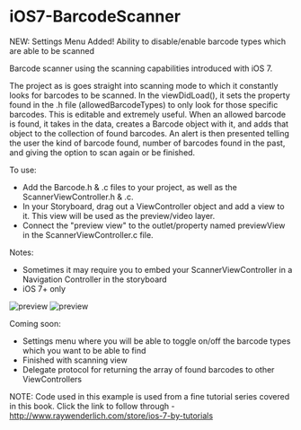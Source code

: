 iOS7-BarcodeScanner
===================

NEW: Settings Menu Added! Ability to disable/enable barcode types which are able to be scanned

Barcode scanner using the scanning capabilities introduced with iOS 7.

The project as is goes straight into scanning mode to which it constantly looks for barcodes to be scanned. 
In the viewDidLoad(), it sets the property found in the .h file (allowedBarcodeTypes) to only look for those specific barcodes. This is editable and extremely useful.
When an allowed barcode is found, it takes in the data, creates a Barcode object with it, and adds that object to the collection of found barcodes.
An alert is then presented telling the user the kind of barcode found, number of barcodes found in the past, and giving the option to scan again or be finished.

To use: 
- Add the Barcode.h & .c files to your project, as well as the ScannerViewController.h & .c.
- In your Storyboard, drag out a ViewController object and add a view to it. This view will be used as the preview/video layer.
- Connect the "preview view" to the outlet/property named previewView in the ScannerViewController.c file.

Notes: 
- Sometimes it may require you to embed your ScannerViewController in a Navigation Controller in the storyboard
- iOS 7+ only

![preview](https://raw.github.com/jpwidmer/iOS7-BarcodeScanner/master/iOS7_BarcodeScanner/preview.PNG)
![preview](https://raw.github.com/jpwidmer/iOS7-BarcodeScanner/master/iOS7_BarcodeScanner/settings.PNG)


Coming soon:
- Settings menu where you will be able to toggle on/off the barcode types which you want to be able to find
- Finished with scanning view
- Delegate protocol for returning the array of found barcodes to other ViewControllers


NOTE: Code used in this example is used from a fine tutorial series covered in this book. Click the link to follow through - http://www.raywenderlich.com/store/ios-7-by-tutorials
